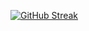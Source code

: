 [![GitHub Streak](https://streak-stats.demolab.com/?user=NicholasStambaugh)](https://git.io/streak-stats)
